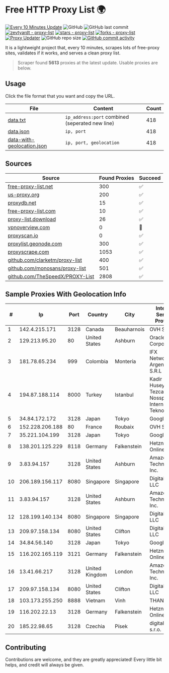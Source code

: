 
# Free HTTP Proxy List 🌍

[![Every 10 Minutes Update](https://github.com/mertguvencli/http-proxy-list/actions/workflows/main.yml/badge.svg?branch=main)](https://github.com/mertguvencli/http-proxy-list/actions/workflows/main.yml)
![GitHub](https://img.shields.io/github/license/mertguvencli/http-proxy-list)
![GitHub last commit](https://img.shields.io/github/last-commit/mertguvencli/http-proxy-list)
[![zevtyardt - proxy-list](https://img.shields.io/static/v1?label=zevtyardt&message=proxy-list&color=blue&logo=github)](https://github.com/zevtyardt/proxy-list "Go to GitHub repo")
[![stars - proxy-list](https://img.shields.io/github/stars/zevtyardt/proxy-list?style=social)](https://github.com/zevtyardt/proxy-list)
[![forks - proxy-list](https://img.shields.io/github/forks/zevtyardt/proxy-list?style=social)](https://github.com/zevtyardt/proxy-list)
[![Proxy Updater](https://github.com/zevtyardt/proxy-list/workflows/Proxy%20Updater/badge.svg)](https://github.com/zevtyardt/proxy-list/actions?query=workflow:"Proxy+Updater")
![GitHub repo size](https://img.shields.io/github/repo-size/zevtyardt/proxy-list)
[![GitHub commit activity](https://img.shields.io/github/commit-activity/m/zevtyardt/proxy-list?logo=commits)](https://github.com/zevtyardt/proxy-list/commits/main)

It is a lightweight project that, every 10 minutes, scrapes lots of free-proxy sites, validates if it works, and serves a clean proxy list.

> Scraper found **5613** proxies at the latest update. Usable proxies are below.

## Usage

Click the file format that you want and copy the URL.

|File|Content|Count|
|----|-------|-----|
|[data.txt](https://raw.githubusercontent.com/mertguvencli/http-proxy-list/main/proxy-list/data.txt)|`ip_address:port` combined (seperated new line)|418|
|[data.json](https://raw.githubusercontent.com/mertguvencli/http-proxy-list/main/proxy-list/data.json)|`ip, port`|418|
|[data-with-geolocation.json](https://raw.githubusercontent.com/mertguvencli/http-proxy-list/main/proxy-list/data-with-geolocation.json)|`ip, port, geolocation`|418|

## Sources

|Source|Found Proxies|Succeed|
|------|-------------|-------|
|[free-proxy-list.net](https://free-proxy-list.net)|300|✅|
|[us-proxy.org](https://www.us-proxy.org)|200|✅|
|[proxydb.net](http://proxydb.net)|15|✅|
|[free-proxy-list.com](https://free-proxy-list.com/?page=&port=&type%5B%5D=http&type%5B%5D=https&up_time=0&search=Search)|10|✅|
|[proxy-list.download](https://www.proxy-list.download/HTTP)|26|✅|
|[vpnoverview.com](https://vpnoverview.com/privacy/anonymous-browsing/free-proxy-servers)|0|🚫|
|[proxyscan.io](https://www.proxyscan.io)|0|✅|
|[proxylist.geonode.com](https://proxylist.geonode.com/api/proxy-list?limit=300&page=1&sort_by=lastChecked&sort_type=desc&protocols=http,https)|300|✅|
|[proxyscrape.com](https://api.proxyscrape.com/v2/?request=displayproxies&protocol=http&timeout=10000&country=all&ssl=all&anonymity=all)|1053|✅|
|[github.com/clarketm/proxy-list](https://raw.githubusercontent.com/clarketm/proxy-list/master/proxy-list-raw.txt)|400|✅|
|[github.com/monosans/proxy-list](https://raw.githubusercontent.com/monosans/proxy-list/main/proxies/http.txt)|501|✅|
|[github.com/TheSpeedX/PROXY-List](https://raw.githubusercontent.com/TheSpeedX/PROXY-List/master/http.txt)|2808|✅|


## Sample Proxies With Geolocation Info

|#|Ip|Port|Country|City|Internet Service Provider|
|-|--|----|-------|----|-------------------------|
|1|142.4.215.171|3128|Canada|Beauharnois|OVH SAS|
|2|129.213.95.20|80|United States|Ashburn|Oracle Corporation|
|3|181.78.65.234|999|Colombia|Montería|IFX Networks Argentina S.R.L|
|4|194.87.188.114|8000|Turkey|Istanbul|Kadir Huseyin Tezcan Nosspeed Internet Teknolojileri|
|5|34.84.172.172|3128|Japan|Tokyo|Google LLC|
|6|152.228.206.188|80|France|Roubaix|OVH SAS|
|7|35.221.104.199|3128|Japan|Tokyo|Google LLC|
|8|138.201.125.229|8118|Germany|Falkenstein|Hetzner Online GmbH|
|9|3.83.94.157|3128|United States|Ashburn|Amazon Technologies Inc.|
|10|206.189.156.117|8080|Singapore|Singapore|DigitalOcean, LLC|
|11|3.83.94.157|3128|United States|Ashburn|Amazon Technologies Inc.|
|12|128.199.140.134|8080|Singapore|Singapore|DigitalOcean, LLC|
|13|209.97.158.134|8080|United States|Clifton|DigitalOcean, LLC|
|14|34.84.56.140|3128|Japan|Tokyo|Google LLC|
|15|116.202.165.119|3121|Germany|Falkenstein|Hetzner Online GmbH|
|16|13.41.66.217|3128|United Kingdom|London|Amazon Technologies Inc.|
|17|209.97.158.134|8080|United States|Clifton|DigitalOcean, LLC|
|18|103.173.255.250|8888|Vietnam|Vinh|THANGVINH|
|19|116.202.22.13|3128|Germany|Falkenstein|Hetzner Online GmbH|
|20|185.22.98.65|3128|Czechia|Písek|digital cave s.r.o.|



## Contributing

Contributions are welcome, and they are greatly appreciated! Every
little bit helps, and credit will always be given.

